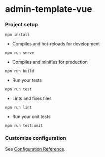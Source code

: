 # admin-template-vue

### Project setup
```
npm install
```

- Compiles and hot-reloads for development
```
npm run serve
```

- Compiles and minifies for production
```
npm run build
```

- Run your tests
```
npm run test
```

- Lints and fixes files
```
npm run lint
```

- Run your unit tests
```
npm run test:unit
```

### Customize configuration
See [Configuration Reference](https://cli.vuejs.org/config/).
